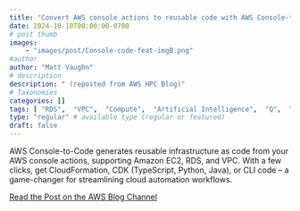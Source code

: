 ```yaml
---
title: "Convert AWS console actions to reusable code with AWS Console-to-Code, now generally available"
date: 2024-10-10T00:00:00-0700
# post thumb
images:
    - "images/post/Console-code-feat-imgB.png"
#author
author: "Matt Vaughn"
# description
description: " (reposted from AWS HPC Blog)"
# Taxonomies
categories: []
tags: [ "RDS",  "VPC",  "Compute",  "Artificial Intelligence",  "Q",  "Product Launch",  "Database",  "Featured",  "EC2",  "Generative AI",  "News",  "hpcblog", ]
type: "regular" # available type (regular or featured)
draft: false
---
```


AWS Console-to-Code generates reusable infrastructure as code from your AWS console actions, supporting Amazon EC2, RDS, and VPC. With a few clicks, get CloudFormation, CDK (TypeScript, Python, Java), or CLI code – a game-changer for streamlining cloud automation workflows.

<a href="https://aws.amazon.com/blogs/aws/convert-aws-console-actions-to-reusable-code-with-aws-console-to-code-now-generally-available/" class="btn btn-primary btn-lg active" role="button" aria-pressed="true" style="margin-top: 8px;">Read the Post on the AWS Blog Channel</a>